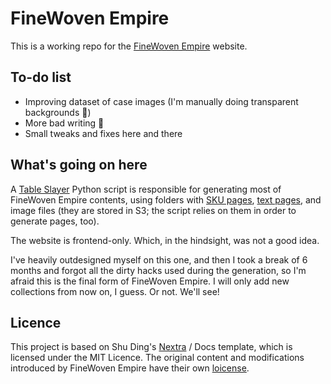 # FineWoven Empire

This is a working repo for the [FineWoven Empire](https://everycase.org/) website.

## To-do list

- Improving dataset of case images (I'm manually doing transparent backgrounds 🥲)
- More bad writing 🤗
- Small tweaks and fixes here and there

## What's going on here

A [Table Slayer](scripts/table_slayer.py) Python script is responsible for generating most of FineWoven Empire contents, using folders with [SKU pages](trash/layout/), [text pages](trash/pages/), and image files (they are stored in S3; the script relies on them in order to generate pages, too).

The website is frontend-only. Which, in the hindsight, was not a good idea.

I've heavily outdesigned myself on this one, and then I took a break of 6 months and forgot all the dirty hacks used during the generation, so I'm afraid this is the final form of FineWoven Empire. I will only add new collections from now on, I guess. Or not. We'll see!

## Licence

This project is based on Shu Ding's [Nextra](https://github.com/shuding/nextra/) / Docs template, which is licensed under the MIT Licence. The original content and modifications introduced by FineWoven Empire have their own [loicense](LICENCE.md).
